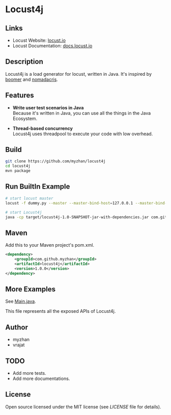 # Locust4j

## Links

* Locust Website: <a href="http://locust.io">locust.io</a>
* Locust Documentation: <a href="http://docs.locust.io">docs.locust.io</a>

## Description

Locust4j is a load generator for locust, written in Java. It's inspired by [boomer](https://github.com/myzhan/boomer) 
and [nomadacris](https://github.com/vrajat/nomadacris).

## Features

* **Write user test scenarios in Java** <br>
Because it's written in Java, you can use all the things in the Java Ecosystem.

* **Thread-based concurrency** <br>
Locust4j uses threadpool to execute your code with low overhead.

## Build

```bash
git clone https://github.com/myzhan/locust4j
cd locust4j
mvn package
```

## Run BuiltIn Example

```bash
# start locust master
locust -f dummy.py --master --master-bind-host=127.0.0.1 --master-bind-port=5557

# start Locust4j
java -cp target/locust4j-1.0-SNAPSHOT-jar-with-dependencies.jar com.github.myzhan.locust4j.examples.Main
```

## Maven

Add this to your Maven project's pom.xml.

```xml
<dependency>
    <groupId>com.github.myzhan</groupId>
    <artifactId>locust4j</artifactId>
    <version>1.0.0</version>
</dependency>
```

## More Examples

See [Main.java](src/main/java/com/github/myzhan/locust4j/examples/Main.java).

This file represents all the exposed APIs of Locust4j.

## Author

* myzhan
* vrajat

## TODO

* Add more tests.
* Add more documentations.

## License

Open source licensed under the MIT license (see _LICENSE_ file for details).
